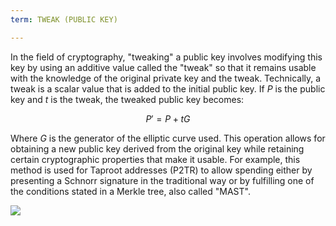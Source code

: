 ```yaml
---
term: TWEAK (PUBLIC KEY)

---
```

In the field of cryptography, "tweaking" a public key involves modifying this key by using an additive value called the "tweak" so that it remains usable with the knowledge of the original private key and the tweak. Technically, a tweak is a scalar value that is added to the initial public key. If $P$ is the public key and $t$ is the tweak, the tweaked public key becomes:

$$
P' = P + tG
$$

Where $G$ is the generator of the elliptic curve used. This operation allows for obtaining a new public key derived from the original key while retaining certain cryptographic properties that make it usable. For example, this method is used for Taproot addresses (P2TR) to allow spending either by presenting a Schnorr signature in the traditional way or by fulfilling one of the conditions stated in a Merkle tree, also called "MAST".

![](../../dictionnaire/assets/26.webp)